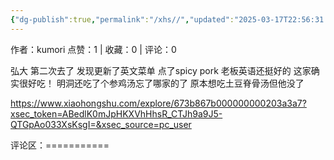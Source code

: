 ```yaml
---
{"dg-publish":true,"permalink":"/xhs//","updated":"2025-03-17T22:56:31.171+08:00"}
---
```


作者：kumori
点赞：1   |   收藏：0   |   评论：0

弘大
第二次去了 发现更新了英文菜单 点了spicy pork 老板英语还挺好的 这家确实很好吃！
明洞还吃了个参鸡汤忘了哪家的了 原本想吃土豆脊骨汤但他没了

https://www.xiaohongshu.com/explore/673b867b000000000203a3a7?xsec_token=ABedlK0mJpHKXVhHhsR_CTJh9a9J5-QTGpAo033XsKsgI=&xsec_source=pc_user

评论区：===========

